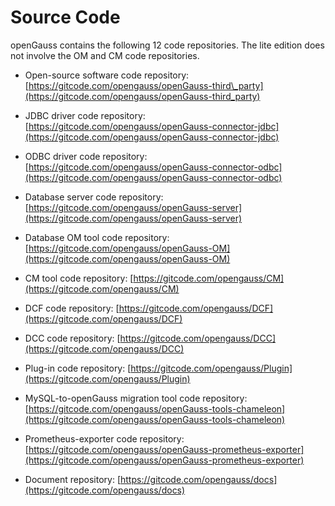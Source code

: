 # Source Code<a name="EN-US_TOPIC_0289899190"></a>

openGauss contains the following 12 code repositories. The lite edition does not involve the OM and CM code repositories.

-   Open-source software code repository:  [https://gitcode.com/opengauss/openGauss-third\_party](https://gitcode.com/opengauss/openGauss-third_party)

-   JDBC driver code repository:  [https://gitcode.com/opengauss/openGauss-connector-jdbc](https://gitcode.com/opengauss/openGauss-connector-jdbc)

-   ODBC driver code repository:  [https://gitcode.com/opengauss/openGauss-connector-odbc](https://gitcode.com/opengauss/openGauss-connector-odbc)
-   Database server code repository:  [https://gitcode.com/opengauss/openGauss-server](https://gitcode.com/opengauss/openGauss-server)
-   Database OM tool code repository:  [https://gitcode.com/opengauss/openGauss-OM](https://gitcode.com/opengauss/openGauss-OM)
-   CM tool code repository:  [https://gitcode.com/opengauss/CM](https://gitcode.com/opengauss/CM)
-   DCF code repository:  [https://gitcode.com/opengauss/DCF](https://gitcode.com/opengauss/DCF)
-   DCC code repository:  [https://gitcode.com/opengauss/DCC](https://gitcode.com/opengauss/DCC)
-   Plug-in code repository:  [https://gitcode.com/opengauss/Plugin](https://gitcode.com/opengauss/Plugin)
-   MySQL-to-openGauss migration tool code repository:  [https://gitcode.com/opengauss/openGauss-tools-chameleon](https://gitcode.com/opengauss/openGauss-tools-chameleon)
-   Prometheus-exporter code repository:  [https://gitcode.com/opengauss/openGauss-prometheus-exporter](https://gitcode.com/opengauss/openGauss-prometheus-exporter)
-   Document repository:  [https://gitcode.com/opengauss/docs](https://gitcode.com/opengauss/docs)

